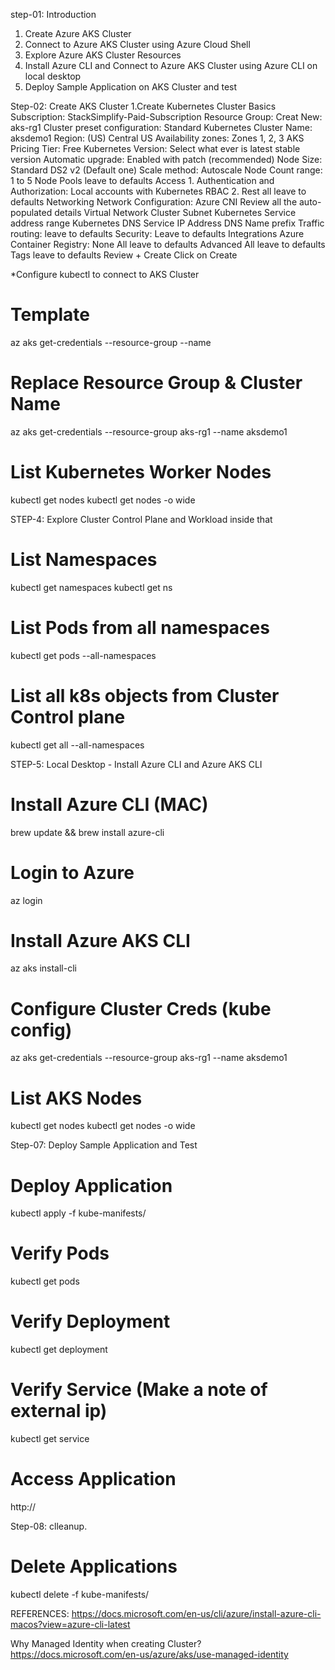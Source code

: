 step-01: Introduction
   1. Create Azure AKS Cluster
   2. Connect to Azure AKS Cluster using Azure Cloud Shell
   3. Explore Azure AKS Cluster Resources
   4. Install Azure CLI and Connect to Azure AKS Cluster using Azure CLI on local desktop
   5. Deploy Sample Application on AKS Cluster and test

Step-02: Create AKS Cluster
   1.Create Kubernetes Cluster
Basics
            Subscription: StackSimplify-Paid-Subscription
            Resource Group: Creat New: aks-rg1
            Cluster preset configuration: Standard
            Kubernetes Cluster Name: aksdemo1
            Region: (US) Central US
            Availability zones: Zones 1, 2, 3
            AKS Pricing Tier: Free
            Kubernetes Version: Select what ever is latest stable version
            Automatic upgrade: Enabled with patch (recommended)
            Node Size: Standard DS2 v2 (Default one)
            Scale method: Autoscale
            Node Count range: 1 to 5
 Node Pools
            leave to defaults
 Access
            1. Authentication and Authorization: Local accounts with Kubernetes RBAC
            2. Rest all leave to defaults
Networking
   Network Configuration: Azure CNI
   Review all the auto-populated details
Virtual Network
Cluster Subnet
    Kubernetes Service address range
    Kubernetes DNS Service IP Address
    DNS Name prefix
Traffic routing: leave to defaults
Security: Leave to defaults
Integrations
Azure Container Registry: None
All leave to defaults
   Advanced
      All leave to defaults
Tags
leave to defaults
Review + Create
   Click on Create



*Configure kubectl to connect to AKS Cluster

# Template
az aks get-credentials --resource-group <Resource-Group-Name> --name <Cluster-Name>

# Replace Resource Group & Cluster Name
az aks get-credentials --resource-group aks-rg1 --name aksdemo1

# List Kubernetes Worker Nodes
kubectl get nodes 
kubectl get nodes -o wide



STEP-4:  Explore Cluster Control Plane and Workload inside that
# List Namespaces
kubectl get namespaces
kubectl get ns

# List Pods from all namespaces
kubectl get pods --all-namespaces

# List all k8s objects from Cluster Control plane
kubectl get all --all-namespaces


STEP-5: Local Desktop - Install Azure CLI and Azure AKS CLI
# Install Azure CLI (MAC)
brew update && brew install azure-cli

# Login to Azure
az login

# Install Azure AKS CLI
az aks install-cli

# Configure Cluster Creds (kube config)
az aks get-credentials --resource-group aks-rg1 --name aksdemo1

# List AKS Nodes
kubectl get nodes 
kubectl get nodes -o wide

Step-07: Deploy Sample Application and Test
# Deploy Application
kubectl apply -f kube-manifests/

# Verify Pods
kubectl get pods

# Verify Deployment
kubectl get deployment

# Verify Service (Make a note of external ip)
kubectl get service

# Access Application
http://<External-IP-from-get-service-output>


Step-08: clleanup.
# Delete Applications
kubectl delete -f kube-manifests/

REFERENCES:
https://docs.microsoft.com/en-us/cli/azure/install-azure-cli-macos?view=azure-cli-latest


Why Managed Identity when creating Cluster?
https://docs.microsoft.com/en-us/azure/aks/use-managed-identity
